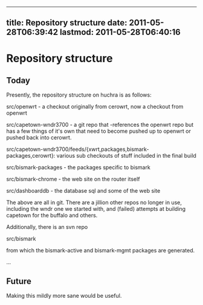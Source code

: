 
---
title: Repository structure
date: 2011-05-28T06:39:42
lastmod: 2011-05-28T06:40:16
---
Repository structure
====================

Today
-----

Presently, the repository structure on huchra is as follows:

src/openwrt - a checkout originally from cerowrt, now a checkout from
openwrt

src/capetown-wndr3700 - a git repo that -references the openwrt repo but
has a few things of it's own that need to become pushed up to openwrt or
pushed back into cerowrt.

src/capetown-wndr3700/feeds/{xwrt,packages,bismark-packages,cerowrt}:
various sub checkouts of stuff included in the final build

src/bismark-packages - the packages specific to bismark

src/bismark-chrome - the web site on the router itself

src/dashboarddb - the database sql and some of the web site

The above are all in git. There are a jillion other repos no longer in
use, including the wndr one we started with, and (failed) attempts at
building capetown for the buffalo and others.

Additionally, there is an svn repo

src/bismark

from which the bismark-active and bismark-mgmt packages are generated.

...

Future
------

Making this mildly more sane would be useful.
